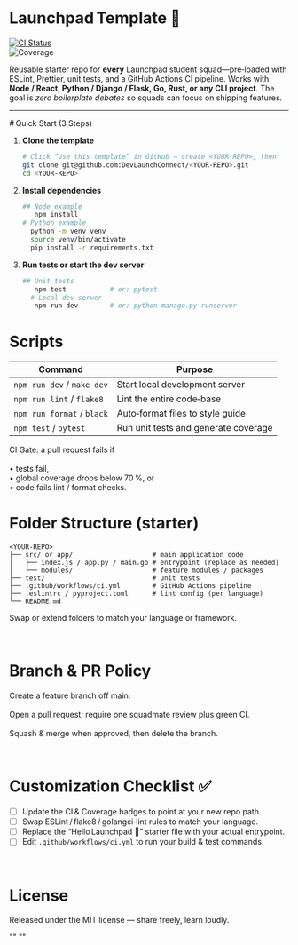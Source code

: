 # Launchpad Template 🚀

[![CI Status](https://github.com/DevLaunchConnect/launchpad-template/actions/workflows/ci.yml/badge.svg)](../../actions/workflows/ci.yml)  
![Coverage](https://img.shields.io/badge/coverage-100%25-brightgreen)

Reusable starter repo for **every** Launchpad student squad—pre‑loaded with ESLint, Prettier, unit tests, and a GitHub Actions CI pipeline. Works with **Node / React, Python / Django / Flask, Go, Rust, or any CLI project**. The goal is *zero boilerplate debates* so squads can focus on shipping features.

---

# Quick Start (3 Steps)

 1. **Clone the template**
 
    ```bash
    # Click “Use this template” in GitHub → create <YOUR‑REPO>, then:
    git clone git@github.com:DevLaunchConnect/<YOUR‑REPO>.git
    cd <YOUR‑REPO>
 2. **Install dependencies**
 
    ```bash
    ## Node example
       npm install
    # Python example
      python -m venv venv
      source venv/bin/activate
      pip install -r requirements.txt
  3. **Run tests or start the dev server**
 
     ```bash
     ## Unit tests
        npm test           # or: pytest
       # Local dev server
        npm run dev        # or: python manage.py runserver

# Scripts
| Command                    | Purpose                              |
| -------------------------- | ------------------------------------ |
| `npm run dev` / `make dev` | Start local development server       |
| `npm run lint` / `flake8`  | Lint the entire code‑base            |
| `npm run format` / `black` | Auto‑format files to style guide     |
| `npm test` / `pytest`      | Run unit tests and generate coverage |

CI Gate: a pull request fails if <br> 
<br>
• tests fail, <br>
• global coverage drops below 70 %, or <br>
• code fails lint / format checks.<br>


# Folder Structure (starter)
  
    <YOUR‑REPO>
    ├── src/ or app/                    # main application code
    │   ├── index.js / app.py / main.go # entrypoint (replace as needed)
    │   └── modules/                    # feature modules / packages
    ├── test/                           # unit tests
    ├── .github/workflows/ci.yml        # GitHub Actions pipeline
    ├── .eslintrc / pyproject.toml      # lint config (per language)
    └── README.md

Swap or extend folders to match your language or framework.

<br>

# Branch & PR Policy

Create a feature branch off main. <br>
<br>
Open a pull request; require one squadmate review plus green CI.<br>
<br>
Squash & merge when approved, then delete the branch.<br>

<br>

# Customization Checklist ✅

- [ ] Update the CI & Coverage badges to point at your new repo path.  
- [ ] Swap ESLint / flake8 / golangci‑lint rules to match your language.  
- [ ] Replace the “Hello Launchpad 👋” starter file with your actual entrypoint.  
- [ ] Edit `.github/workflows/ci.yml` to run your build & test commands.

<br>

# License


Released under the MIT license — share freely, learn loudly.


"" 
"" 
